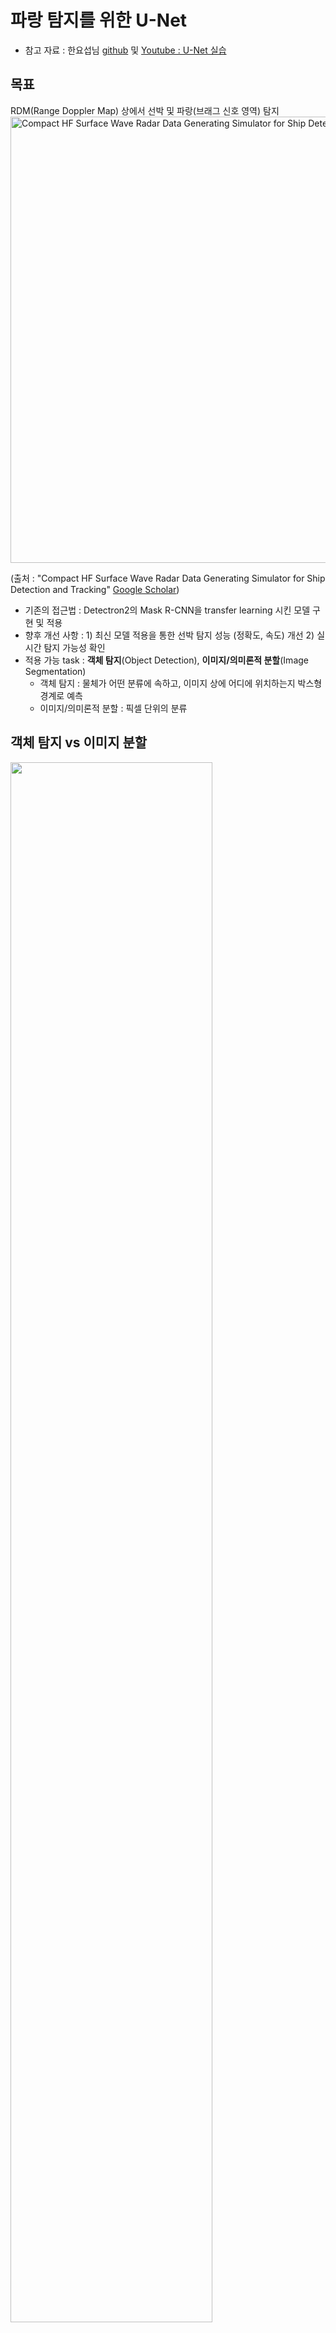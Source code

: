 # 파랑 탐지를 위한 U-Net 

- 참고 자료 : 한요섭님 [github](https://github.com/hanyoseob/youtube-cnn-002-pytorch-unet) 및 [Youtube : U-Net 실습](https://www.youtube.com/watch?v=sSxdQq9CCx0)
## 목표
RDM(Range Doppler Map) 상에서 선박 및 파랑(브래그 신호 영역) 탐지
<img width="714" alt="Compact HF Surface Wave Radar Data Generating Simulator for Ship Detection and Tracking" src="https://github.com/dddonghwa/setsystem-intern/blob/main/image/image1.png">

(출처 : "Compact HF Surface Wave Radar Data Generating Simulator for Ship Detection and Tracking" [Google Scholar](https://scholar.google.com/scholar?hl=ko&as_sdt=0%2C5&q=Compact+HF+Surface+Wave+Radar+Data+Generating+Simulator+for+Ship+Detection+and+Tracking&btnG=))
- 기존의 접근법 : Detectron2의 Mask R-CNN을 transfer learning 시킨 모델 구현 및 적용
- 향후 개선 사항 : 1) 최신 모델 적용을 통한 선박 탐지 성능 (정확도, 속도) 개선 2) 실시간 탐지 가능성 확인
- 적용 가능 task : __객체 탐지__(Object Detection), __이미지/의미론적 분할__(Image Segmentation)
	- 객체 탐지 : 물체가 어떤 분류에 속하고, 이미지 상에 어디에 위치하는지 박스형 경계로 예측
	- 이미지/의미론적 분할 : 픽셀 단위의 분류

## 객체 탐지 vs 이미지 분할
<img src='https://github.com/dddonghwa/setsystem-intern/blob/main/image/image2.png' width='80%'>

## 적용 가능 모델
1. 객체 탐지
<img src='https://github.com/dddonghwa/setsystem-intern/blob/main/image/image4.png'>

2. 이미지 분할
<img src='https://github.com/dddonghwa/setsystem-intern/blob/main/image/image3.png' height=150>

## Detectron2 vs DeepLabv3+ vs U-Net 비교
<img src='https://github.com/dddonghwa/setsystem-intern/blob/main/image/image5.png' width='80%'>

## Detectron2 vs U-Net 결과 비교
<img src='https://github.com/dddonghwa/setsystem-intern/blob/main/image/image6.png' width='80%'>


## 폴더 설명
### unet 폴더
1. datasets/ 
CSQ 데이터셋 포함한 폴더
- train : 훈련 데이터 (100개 * json,png 2개씩 = 200개)
- val : 검증 데이터 (5개*2 = 10개) 
- test : 테스트 데이터, eval.py 실행 시 해당 폴더 안의 데이터를 사용
- example : 한요섭님의 U-Net 실습에 필요한 샘플 데이터 (세포 이미지)

2. labelme/
CSQ 데이터셋 전처리를 위한 폴더
전처리 결과로 얻어낸 results/input 및 label 데이터들을 ../datasets/train,test,val 폴더에 직접 옮겨준다.
- data/ : json, png 형식의 CSQ 파일
- json2npy.py : 기존에 json, png 파일로 있던 데이터를 npy파일로 바꿔주는 코드, 결과는 results 폴더에 생성된다.
- results/ : 결과 폴더
	- input/ : 입력 이미지 gray-scale로 변환한 뒤 npy 파일로 저장한 데이터
	- label/ : 라벨링된 json 파일을 픽셀 단위로 레이블링한 후 npy 파일로 저장한 데이터
	- visual/ : 시각화 자료
	- class_names.txt : json 파일에 레이블링된 클래스 종류 및 할당 숫자
- labelme2voc.py : json2npy.py의 원본 (출처 : [github](https://github.com/wkentaro/labelme/tree/main/examples/instance_segmentation/labelme2voc.py))
- labels.txt : json 파일에 레이블링된 클래스 이름, 직접 수정 필요


3. checkpoint/
50 epoch마다 학습한 모델 저장하는 폴더
이 폴더 안에 있는 모델을 load해서 test를 수행한다.

4. log/
학습하면서 생성된 로그를 저장하는 폴더

5. results/
eval.py를 실행하면 학습한 모델이 test 데이터셋에 대하여 에측한 결과를 저장하는 폴더
- numpy/, png/ : 예측 결과가 각각 .npy, .png 형식으로 저장된다.
- combined.png, Detectron2.png, U-Net.png : 입력 이미지와 레이블(정답지), 예측 결과를 시각화한 플롯, miou.py를 수행하면 생성된다.

6. test-rgb/
combined.png, Detectron2.png, U-Net.png을 생성하기 위해서 모델의 test 이미지(.png)만 저장한 폴더

7. 나머지 파일
- util.py : train.py에 사용되는 함수/모듈을 정의하는 코드 (수정X)
- train.py : 모델 훈련하는 코드
- run_unet.ipynb : colab에서 tensorboard로 훈련 확인하기 위한 주피터 노트북
- model.py : 모델 정의한 코드
- miou.py : Detectron2 와 U-Net의 mIoU 결과 비교하기 위한 코드, 계산된 mIoU를 출력하고 results/ 폴더에 플롯을 생성한다.
- eval.py : 훈련한 모델을 test 데이터셋에 적용시켜 예측 결과를 산출해내는 코드
- display_results.py : 입력 이미지와 레이블, 예측 결과를 임의의 한 샘플만 골라서 플롯으로 그려주는 코드
- dataset.py 훈련을 위한 데이터로더(dataloader), 트랜스폼(transform) 정의하는 코드
- data_read.py :  U-Net 실습 중 tiff로 되어있던 이미지를 전처리하는 코드

### detectron2 폴더 
(사용한 내용만)
* 폴더 위치 : /home/set-spica/Desktop/test_jh/jihye

1. HFradar Segmentation /
- old_sample : 2018.10.16 HFradar 관측 자료인 CSQ 데이터
	- train : 훈련 데이터 105개*png,json 2개씩 = 210개
	- test : 테스트 데이터 5개*2 = 10개
- new_sample(사용x) : 2019.10.01 HFradar 관측 자료인 CSQ 데이터
	- train : 훈련 데이터 133개*png,json 2개씩 = 266개
	- test : 테스트 데이터 22개*2 = 44개
	
2. output /
모델 학습 결과 저장

3. npy/
U-Net 수행 결과와 비교하기 위해 json2npy.py 실행시키면 해당 폴더에 테스트 이미지(png), 레이블, 예측 결과가 npy 파일로 저장된다.

4. 나머지 파일들
- HFR_prediction.py : 학습한 모델을 테스트 데이터에 적용하여 예측 결과를 시각화하는 코드 (시각화만 하고 예측 결과 출력은 안해줌)
- json2npy.py : 테스트 데이터 레이블과 Detectron2 모델로 예측한 결과를 npy로 저장시키는 코드
- labels.txt : 모델 입럭 데이터에 레이블링된 클래스 종류, 직접 수정해주어야 함
- train_code.py : Detectron2에서 미리 학습시킨 mask_rcnn_R_50_FPN_3x.yaml 파일을 불러들어 CSQ 데이터를 추가로 학습시키고 모델 저장

### ppt 폴더
발표 자료
- 1차 발표 : 과제 정의, 객체 탐지(Object Detection) 및 의미론적 분할(Semantic Segmentation) 모델 개요, 객체 탐지 vs 의미론적 분할 비교
- 2차 발표 : Detectron2 vs DeepLabv3+ vs U-Net 비교
- 최종 발표 : Deeplabv3+ 구현 실패 원인 분석, U-Net 구현 과정 및 결과, Dectectron2(Mask R-CNN) 구현 과정 및 결과
